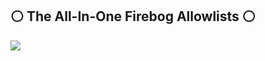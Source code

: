## ⚪ The All-In-One Firebog Allowlists ⚪

[![](https://github.com/user-attachments/assets/739f1957-73ea-4c5b-a556-0ed546fdfe4b)](https://github.com/KnightmareVIIVIIXC/AIO-Firebog-Blocklists) 

